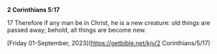 **2 Corinthians 5:17**

17 Therefore if any man be in Christ, he is a new creature: old things are passed away; behold, all things are become new.

[Friday 01-September, 2023](https://getbible.net/kjv/2 Corinthians/5/17)
